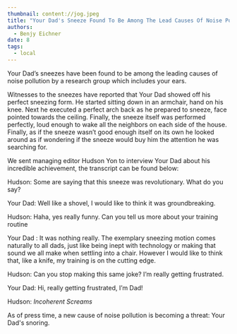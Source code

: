 ```yaml
---
thumbnail: content://jog.jpeg
title: "Your Dad's Sneeze Found To Be Among The Lead Causes Of Noise Pollution"
authors:
  - Benjy Eichner
date: 8
tags:
  - local
---
```


Your Dad’s sneezes have been found to be among the leading causes of noise pollution by a research group which includes your ears.

Witnesses to the sneezes have reported that Your Dad showed off his perfect sneezing form. He started sitting down in an armchair, hand on his knee. Next he executed a perfect arch back as he prepared to sneeze, face pointed towards the ceiling. Finally, the sneeze itself was performed perfectly, loud enough to wake all the neighbors on each side of the house. Finally, as if the sneeze wasn’t good enough itself on its own he looked around as if wondering if the sneeze would buy him the attention he was searching for.

We sent managing editor Hudson Yon to interview Your Dad about his incredible achievement, the transcript can be found below:

Hudson: Some are saying that this sneeze was revolutionary. What do you say?

Your Dad: Well like a shovel, I would like to think it was groundbreaking.

Hudson: Haha, yes really funny. Can you tell us more about your training routine

Your Dad : It was nothing really. The exemplary sneezing motion comes naturally to all dads, just like being inept with technology or making that sound we all make when settling into a chair. However I would like to think that, like a knife, my training is on the cutting edge.

Hudson: Can you stop making this same joke? I’m really getting frustrated.

Your Dad: Hi, really getting frustrated, I’m Dad!

Hudson: *Incoherent Screams*

As of press time, a new cause of noise pollution is becoming a threat: Your Dad's snoring.

